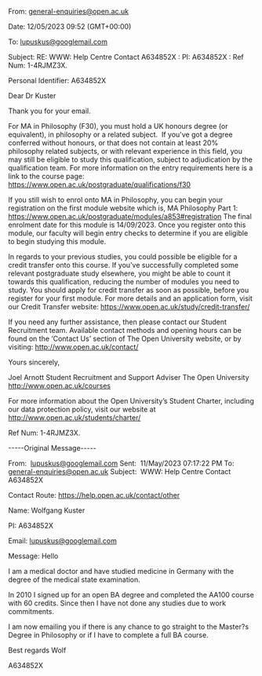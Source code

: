 

From: general-enquiries@open.ac.uk 

Date: 12/05/2023 09:52 (GMT+00:00) 

To: lupuskus@googlemail.com 

Subject: RE: WWW: Help Centre Contact A634852X : PI: A634852X : Ref Num: 1-4RJMZ3X. 


Personal Identifier: A634852X

Dear Dr Kuster

Thank you for your email.

For MA in Philosophy (F30), you must hold a UK honours degree (or equivalent), in philosophy or a related subject.  If you've got a degree conferred without honours, or that does not contain at least 20% philosophy related subjects, or with relevant experience in this field, you may still be eligible to study this qualification, subject to adjudication by the qualification team. 
For more information on the entry requirements here is a link to the course page: https://www.open.ac.uk/postgraduate/qualifications/f30 

If you still wish to enrol onto MA in Philosophy, you can begin your registration on the first module website which is, MA Philosophy Part 1: https://www.open.ac.uk/postgraduate/modules/a853#registration 
The final enrolment date for this module is 14/09/2023. Once you register onto this module, our faculty will begin entry checks to determine if you are eligible to begin studying this module. 

In regards to your previous studies, you could possible be eligible for a credit transfer onto this course. 
If you’ve successfully completed some relevant postgraduate study elsewhere, you might be able to count it towards this qualification, reducing the number of modules you need to study. You should apply for credit transfer as soon as possible, before you register for your first module. For more details and an application form, visit our Credit Transfer website: https://www.open.ac.uk/study/credit-transfer/ 


If you need any further assistance, then please contact our Student Recruitment team. Available contact methods and opening hours can be found on the ‘Contact Us’ section of The Open University website, or by visiting: http://www.open.ac.uk/contact/

Yours sincerely,

Joel Arnott
Student Recruitment and Support Adviser
The Open University
http://www.open.ac.uk/courses

For more information about the Open University’s Student Charter, including our data protection policy, visit our website at http://www.open.ac.uk/students/charter/

Ref Num: 1-4RJMZ3X.



-----Original Message-----

From:  lupuskus@googlemail.com
Sent:  11/May/2023 07:17:22 PM
To:  <general-enquiries@open.ac.uk>
Subject:  WWW: Help Centre Contact A634852X

Contact Route: 
https://help.open.ac.uk/contact/other

Name: 
Wolfgang Kuster

PI: 
A634852X

Email: 
lupuskus@googlemail.com

Message: 
Hello

I am a medical doctor and have studied medicine in Germany with the degree of the medical state examination.

In 2010 I signed up for an open BA degree and completed the AA100 course with 60 credits.
Since then I have not done any studies due to work commitments.

I am now emailing you if there is any chance to go straight to the Master?s Degree in Philosophy or if I have to complete a full BA course.

Best regards
Wolf


A634852X
